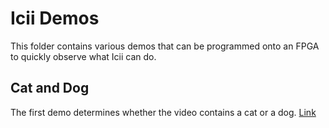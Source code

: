 # Icii Demos

This folder contains various demos that can be programmed onto an FPGA to quickly observe what Icii can do. 

## Cat and Dog
The first demo determines whether the video contains a cat or a dog. [Link](Cat%20and%20Dog)
